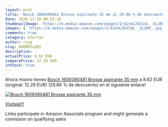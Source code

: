 ```yaml
---
layout: post
title: 'Bosch 1609390481 Brosse aspirante 35 mm al 29.86 % de descuento'
date: 2020-11-20 00:52:35
thumbnailImage: 'https://m.media-amazon.com/images/I/41nmLZkV14L._SL200_.jpg'
images: [ 'https://m.media-amazon.com/images/I/41nmLZkV14L._SL200_.jpg' ]
comments: true
category: ofertas
author: ring
slug: B000R5LQ8S
description:
actualPrice: 8.62 EUR
comparePrice: 12.29 EUR
inStock: true
---
```


Ahora mismo tienes [Bosch 1609390481 Brosse aspirante 35 mm](https://www.amazon.fr/dp/B000R5LQ8S/?tag=tolees0d-21) a 8.62 EUR (original: 12.29 EUR) (29.86 %  de descuento) en el siguiente enlace!

[![Bosch 1609390481 Brosse aspirante 35 mm](https://m.media-amazon.com/images/I/41nmLZkV14L._SL200_.jpg)](https://www.amazon.fr/dp/B000R5LQ8S/?tag=tolees0d-21)

[Visítala!!!](https://www.amazon.fr/dp/B000R5LQ8S/?tag=tolees0d-21)

Links participate in Amazon Associate program and might generate a comission on qualifying sales
